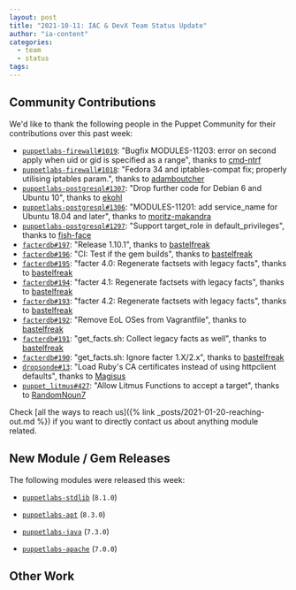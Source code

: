 ```yaml
---
layout: post
title: "2021-10-11: IAC & DevX Team Status Update"
author: "ia-content"
categories:
  - team
  - status
tags:
---
```


## Community Contributions

We'd like to thank the following people in the Puppet Community for their contributions over this past week:

- [`puppetlabs-firewall#1019`][puppetlabs-firewall-pr-1019]: "Bugfix MODULES-11203: error on second apply when uid or gid is specified as a range", thanks to [cmd-ntrf][cmd-ntrf]
- [`puppetlabs-firewall#1018`][puppetlabs-firewall-pr-1018]: "Fedora 34 and iptables-compat fix; properly utilising iptables param.", thanks to [adamboutcher][adamboutcher]
- [`puppetlabs-postgresql#1307`][puppetlabs-postgresql-pr-1307]: "Drop further code for Debian 6 and Ubuntu 10", thanks to [ekohl][ekohl]
- [`puppetlabs-postgresql#1306`][puppetlabs-postgresql-pr-1306]: "MODULES-11201: add service_name for Ubuntu 18.04 and later", thanks to [moritz-makandra][moritz-makandra]
- [`puppetlabs-postgresql#1297`][puppetlabs-postgresql-pr-1297]: "Support target_role in default_privileges", thanks to [fish-face][fish-face]
- [`facterdb#197`][facterdb-pr-197]: "Release 1.10.1", thanks to [bastelfreak][bastelfreak]
- [`facterdb#196`][facterdb-pr-196]: "CI: Test if the gem builds", thanks to [bastelfreak][bastelfreak]
- [`facterdb#195`][facterdb-pr-195]: "facter 4.0: Regenerate factsets with legacy facts", thanks to [bastelfreak][bastelfreak]
- [`facterdb#194`][facterdb-pr-194]: "facter 4.1: Regenerate factsets with legacy facts", thanks to [bastelfreak][bastelfreak]
- [`facterdb#193`][facterdb-pr-193]: "facter 4.2: Regenerate factsets with legacy facts", thanks to [bastelfreak][bastelfreak]
- [`facterdb#192`][facterdb-pr-192]: "Remove EoL OSes from Vagrantfile", thanks to [bastelfreak][bastelfreak]
- [`facterdb#191`][facterdb-pr-191]: "get_facts.sh: Collect legacy facts as well", thanks to [bastelfreak][bastelfreak]
- [`facterdb#190`][facterdb-pr-190]: "get_facts.sh: Ignore facter 1.X/2.x", thanks to [bastelfreak][bastelfreak]
- [`dropsonde#13`][dropsonde-pr-13]: "Load Ruby's CA certificates instead of using httpclient defaults", thanks to [Magisus][Magisus]
- [`puppet_litmus#427`][puppet_litmus-pr-427]: "Allow Litmus Functions to accept a target", thanks to [RandomNoun7][RandomNoun7]

Check [all the ways to reach us]({% link _posts/2021-01-20-reaching-out.md %}) if you want to directly contact us about anything module related.

## New Module / Gem Releases

The following modules were released this week:

- [`puppetlabs-stdlib`][puppetlabs-stdlib] (`8.1.0`)
- [`puppetlabs-apt`][puppetlabs-apt] (`8.3.0`)
- [`puppetlabs-java`][puppetlabs-java] (`7.3.0`)
- [`puppetlabs-apache`][puppetlabs-apache] (`7.0.0`)

  [puppetlabs-stdlib]: https://github.com/puppetlabs/puppetlabs-stdlib
  [puppetlabs-apt]: https://github.com/puppetlabs/puppetlabs-apt
  [puppetlabs-java]: https://github.com/puppetlabs/puppetlabs-java
  [puppetlabs-apache]: https://github.com/puppetlabs/puppetlabs-apache
  [puppetlabs-firewall-pr-1019]: https://github.com/puppetlabs/puppetlabs-firewall/pull/1019
  [cmd-ntrf]: https://github.com/cmd-ntrf
  [puppetlabs-firewall-pr-1018]: https://github.com/puppetlabs/puppetlabs-firewall/pull/1018
  [adamboutcher]: https://github.com/adamboutcher
  [puppetlabs-postgresql-pr-1307]: https://github.com/puppetlabs/puppetlabs-postgresql/pull/1307
  [ekohl]: https://github.com/ekohl
  [puppetlabs-postgresql-pr-1306]: https://github.com/puppetlabs/puppetlabs-postgresql/pull/1306
  [moritz-makandra]: https://github.com/moritz-makandra
  [puppetlabs-postgresql-pr-1297]: https://github.com/puppetlabs/puppetlabs-postgresql/pull/1297
  [fish-face]: https://github.com/fish-face
  [facterdb-pr-197]: https://github.com/voxpupuli/facterdb/pull/197
  [bastelfreak]: https://github.com/bastelfreak
  [facterdb-pr-196]: https://github.com/voxpupuli/facterdb/pull/196
  [facterdb-pr-195]: https://github.com/voxpupuli/facterdb/pull/195
  [facterdb-pr-194]: https://github.com/voxpupuli/facterdb/pull/194
  [facterdb-pr-193]: https://github.com/voxpupuli/facterdb/pull/193
  [facterdb-pr-192]: https://github.com/voxpupuli/facterdb/pull/192
  [facterdb-pr-191]: https://github.com/voxpupuli/facterdb/pull/191
  [facterdb-pr-190]: https://github.com/voxpupuli/facterdb/pull/190
  [dropsonde-pr-13]: https://github.com/puppetlabs/dropsonde/pull/13
  [Magisus]: https://github.com/Magisus
  [puppet_litmus-pr-427]: https://github.com/puppetlabs/puppet_litmus/pull/427
  [RandomNoun7]: https://github.com/RandomNoun7

## Other Work

<!-- check https://tickets.puppetlabs.com/secure/RapidBoard.jspa?rapidView=1176&quickFilter=8745 for other tickets closed out this week that should be mentioned here -->

  [Adrian]:             https://github.com/adrianiurca
  [Ben]:                https://github.com/binford2k
  [Ciaran]:             https://github.com/sanfrancrisko
  [Daiana]:             https://github.com/daianamezdrea
  [Danny]:              https://github.com/carabasdaniel
  [DavidArmstrong]:     https://github.com/da-ar
  [DavidSwan]:          https://github.com/david22swan
  [Lore]:               https://github.com/lionce
  [Michael]:            https://github.com/michaeltlombardi
  [Paula]:              https://github.com/pmcmaw
  [Peter]:              https://github.com/petergmurphy
  [Sheena]:             https://github.com/sheenaajay
  [Supported Modules]:  https://puppetlabs.github.io/iac/modules/
  [Tools]:              https://puppetlabs.github.io/iac/tools/

